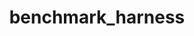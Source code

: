 ---
permalink: /engineering/projects/benchmark_harness/
project_link_name: benchmark_harness
project_maintainers: ''
project_stats: 'true'
project_url: https://github.com/Linaro/benchmark_harness
title: benchmark_harness
---